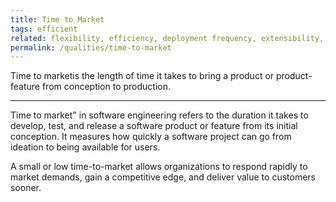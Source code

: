 ```yaml
---
title: Time to Market
tags: efficient
related: flexibility, efficiency, deployment frequency, extensibility, lead time for changes, cycle time
permalink: /qualities/time-to-market
---
```


<div class="arc42-help" markdown="1">

Time to marketis the length of time it takes to bring a product or product-feature  from conception to production. 

<hr>
Time to market" in software engineering refers to the duration it takes to develop, test, and release a software product or feature from its initial conception. 
It measures how quickly a software project can go from ideation to being available for users.

A small or low time-to-market allows organizations to respond rapidly to market demands, gain a competitive edge, and deliver value to customers sooner.

</div>
